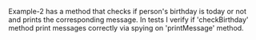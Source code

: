 Example-2 has a method that checks if person's birthday is today or not and prints the corresponding message. In tests I verify if 'checkBirthday' method print messages correctly via spying on 'printMessage' method.
